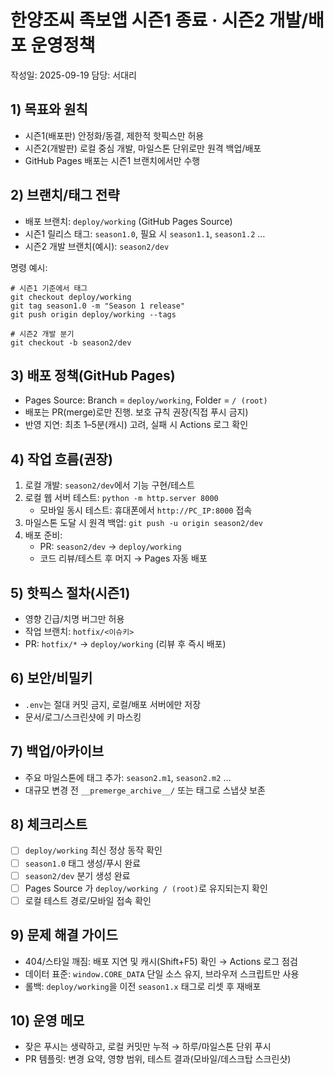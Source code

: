 # 한양조씨 족보앱 시즌1 종료 · 시즌2 개발/배포 운영정책

작성일: 2025-09-19
담당: 서대리

## 1) 목표와 원칙
- 시즌1(배포판) 안정화/동결, 제한적 핫픽스만 허용
- 시즌2(개발판) 로컬 중심 개발, 마일스톤 단위로만 원격 백업/배포
- GitHub Pages 배포는 시즌1 브랜치에서만 수행

## 2) 브랜치/태그 전략
- 배포 브랜치: `deploy/working` (GitHub Pages Source)
- 시즌1 릴리스 태그: `season1.0`, 필요 시 `season1.1`, `season1.2` …
- 시즌2 개발 브랜치(예시): `season2/dev`

명령 예시:
```
# 시즌1 기준에서 태그
git checkout deploy/working
git tag season1.0 -m "Season 1 release"
git push origin deploy/working --tags

# 시즌2 개발 분기
git checkout -b season2/dev
```

## 3) 배포 정책(GitHub Pages)
- Pages Source: Branch = `deploy/working`, Folder = `/ (root)`
- 배포는 PR(merge)로만 진행. 보호 규칙 권장(직접 푸시 금지)
- 반영 지연: 최초 1–5분(캐시) 고려, 실패 시 Actions 로그 확인

## 4) 작업 흐름(권장)
1. 로컬 개발: `season2/dev`에서 기능 구현/테스트
2. 로컬 웹 서버 테스트: `python -m http.server 8000`
   - 모바일 동시 테스트: 휴대폰에서 `http://PC_IP:8000` 접속
3. 마일스톤 도달 시 원격 백업: `git push -u origin season2/dev`
4. 배포 준비:
   - PR: `season2/dev` → `deploy/working`
   - 코드 리뷰/테스트 후 머지 → Pages 자동 배포

## 5) 핫픽스 절차(시즌1)
- 영향 긴급/치명 버그만 허용
- 작업 브랜치: `hotfix/<이슈키>`
- PR: `hotfix/*` → `deploy/working` (리뷰 후 즉시 배포)

## 6) 보안/비밀키
- `.env`는 절대 커밋 금지, 로컬/배포 서버에만 저장
- 문서/로그/스크린샷에 키 마스킹

## 7) 백업/아카이브
- 주요 마일스톤에 태그 추가: `season2.m1`, `season2.m2` …
- 대규모 변경 전 `__premerge_archive__/` 또는 태그로 스냅샷 보존

## 8) 체크리스트
- [ ] `deploy/working` 최신 정상 동작 확인
- [ ] `season1.0` 태그 생성/푸시 완료
- [ ] `season2/dev` 분기 생성 완료
- [ ] Pages Source 가 `deploy/working / (root)`로 유지되는지 확인
- [ ] 로컬 테스트 경로/모바일 접속 확인

## 9) 문제 해결 가이드
- 404/스타일 깨짐: 배포 지연 및 캐시(Shift+F5) 확인 → Actions 로그 점검
- 데이터 표준: `window.CORE_DATA` 단일 소스 유지, 브라우저 스크립트만 사용
- 롤백: `deploy/working`을 이전 `season1.x` 태그로 리셋 후 재배포

## 10) 운영 메모
- 잦은 푸시는 생략하고, 로컬 커밋만 누적 → 하루/마일스톤 단위 푸시
- PR 템플릿: 변경 요약, 영향 범위, 테스트 결과(모바일/데스크탑 스크린샷)
